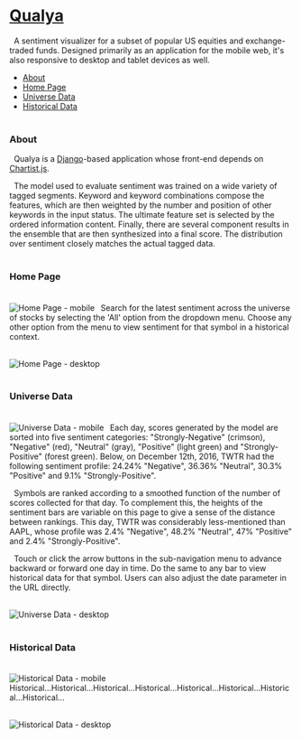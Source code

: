 <a href="http://www.qualya.us">Qualya</a>
===

&nbsp; A sentiment visualizer for a subset of popular US equities and exchange-traded funds. Designed primarily as an application for the mobile web, it's also responsive to desktop and tablet devices as well.

* <a href="#about">About</a>
* <a href="#home-page">Home Page</a>
* <a href="#universe-data">Universe Data</a>
* <a href="#historical-data">Historical Data</a>
<br><br>

### <a name="about"></a>About

&nbsp; Qualya is a <a href="https://github.com/django/django">Django</a>-based application whose front-end depends on <a href="https://github.com/gionkunz/chartist-js">Chartist.js</a>.

&nbsp; The model used to evaluate sentiment was trained on a wide variety of tagged segments. Keyword and keyword combinations compose the features, which are then weighted by the number and position of other keywords in the input status. The ultimate feature set is selected by the ordered information content. Finally, there are several component results in the ensemble that are then synthesized into a final score. The distribution over sentiment closely matches the actual tagged data.<br><br>

### <a name="home-page"></a>Home Page<br><br>

<img alt="Home Page - mobile" align="left" src="https://drive.google.com/uc?export=download&id=0B3rehuqgDPeVajEtbEctaEJ4c0U">

&nbsp; Search for the latest sentiment across the universe of stocks by selecting the 'All' option from the dropdown menu. Choose any other option from the menu to view sentiment for that symbol in a historical context.

<br>
<img alt="Home Page - desktop" align="center" src="https://drive.google.com/uc?export=download&id=0B3rehuqgDPeVMDVKdVg4bTFQSFE">
<br><br>

### <a name="universe-data"></a>Universe Data<br><br>

<img alt="Universe Data - mobile" align="left" src="https://drive.google.com/uc?export=download&id=0B3rehuqgDPeVcFhtZkxCU05OVjA">

&nbsp; Each day, scores generated by the model are sorted into five sentiment categories: "Strongly-Negative" (crimson), "Negative" (red), "Neutral" (gray), "Positive" (light green) and "Strongly-Positive" (forest green). Below, on December 12th, 2016, TWTR had the following sentiment profile: 24.24% "Negative", 36.36% "Neutral", 30.3% "Positive" and 9.1% "Strongly-Positive".

&nbsp; Symbols are ranked according to a smoothed function of the number of scores collected for that day. To complement this, the heights of the sentiment bars are variable on this page to give a sense of the distance between rankings. This day, TWTR was considerably less-mentioned than AAPL, whose profile was 2.4% "Negative", 48.2% "Neutral", 47% "Positive" and 2.4% "Strongly-Positive".

&nbsp; Touch or click the arrow buttons in the sub-navigation menu to advance backward or forward one day in time. Do the same to any bar to view historical data for that symbol. Users can also adjust the date parameter in the URL directly.

<br>
<img alt="Universe Data - desktop" align="center" src="https://drive.google.com/uc?export=download&id=0B3rehuqgDPeVdzVERmJEdW12Njg">
<br><br>

### <a name="historical-data"></a>Historical Data<br><br>

<img alt="Historical Data - mobile" align="left" src="https://drive.google.com/uc?export=download&id=0B3rehuqgDPeVckdHemhsbG1aTTg">

&nbsp; Historical...Historical...Historical...Historical...Historical...Historical...Historical...Historical...

<br>
<img alt="Historical Data - desktop" align="center" src="https://drive.google.com/uc?export=download&id=0B3rehuqgDPeVVzRzVGZ2ODBuMW8">
<br><br>
